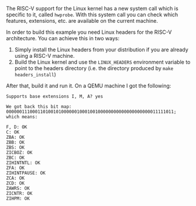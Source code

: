 The RISC-V support for the Linux kernel has a new system call which is specific
to it, called `hwprobe`. With this system call you can check which features,
extensions, etc. are available on the current machine.

In order to build this example you need Linux headers for the RISC-V
architecture. You can achieve this in two ways:

1. Simply install the Linux headers from your distribution if you are already
   using a RISC-V machine.
2. Build the Linux kernel and use the `LINUX_HEADERS` environment variable to
   point to the headers directory (i.e. the directory produced by `make
   headers_install`)

After that, build it and run it. On a QEMU machine I got the following:

```
Supports base extensions I, M, A? yes

We got back this bit map: 0000001110001101001010000001000100100000000000000000000011111011; which means:

F, D: OK
C: OK
ZBA: OK
ZBB: OK
ZBS: OK
ZICBOZ: OK
ZBC: OK
ZIHINTNTL: OK
ZFA: OK
ZIHINTPAUSE: OK
ZCA: OK
ZCD: OK
ZAWRS: OK
ZICNTR: OK
ZIHPM: OK
```
